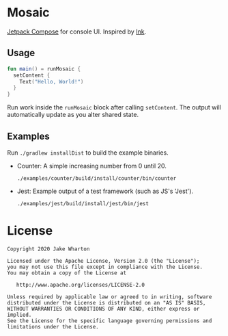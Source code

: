 # Mosaic

[Jetpack Compose](https://developer.android.com/jetpack/compose) for console UI. Inspired by [Ink](https://github.com/vadimdemedes/ink).


## Usage

```kotlin
fun main() = runMosaic {
  setContent {
    Text("Hello, World!")
  }
}
```

Run work inside the `runMosaic` block after calling `setContent`. The output will automatically
update as you alter shared state.


## Examples

Run `./gradlew installDist` to build the example binaries.

 * Counter: A simple increasing number from 0 until 20.

   `./examples/counter/build/install/counter/bin/counter`

 * Jest: Example output of a test framework (such as JS's 'Jest').

   `./examples/jest/build/install/jest/bin/jest`


# License

    Copyright 2020 Jake Wharton

    Licensed under the Apache License, Version 2.0 (the "License");
    you may not use this file except in compliance with the License.
    You may obtain a copy of the License at

       http://www.apache.org/licenses/LICENSE-2.0

    Unless required by applicable law or agreed to in writing, software
    distributed under the License is distributed on an "AS IS" BASIS,
    WITHOUT WARRANTIES OR CONDITIONS OF ANY KIND, either express or implied.
    See the License for the specific language governing permissions and
    limitations under the License.
